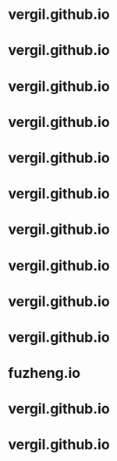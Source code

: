 # vergil.github.io
# vergil.github.io
# vergil.github.io
# vergil.github.io
# vergil.github.io
# vergil.github.io
# vergil.github.io
# vergil.github.io
# vergil.github.io
# vergil.github.io
# fuzheng.io
# vergil.github.io
# vergil.github.io
